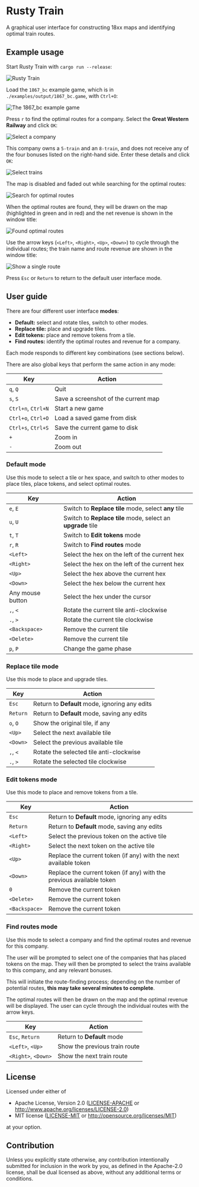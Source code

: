 # Rusty Train

A graphical user interface for constructing 18xx maps and identifying optimal train routes.

## Example usage

Start Rusty Train with `cargo run --release`:

![Rusty Train](./book/src/user_guide/1867_bc_0.png "Rusty Train")

Load the `1867_bc` example game, which is in `./examples/output/1867_bc.game`, with `Ctrl+O`:

![The 1867_bc example game](./book/src/user_guide/1867_bc_1.png "The 1867_bc example game")

Press `r` to find the optimal routes for a company.
Select the **Great Western Railway** and click `OK`:

![Select a company](./book/src/user_guide/1867_bc_2.png "Select a company")

This company owns a `5-train` and an `8-train`, and does not receive any of the four bonuses listed on the right-hand side.
Enter these details and click `OK`:

![Select trains](./book/src/user_guide/1867_bc_3.png "Select trains")

The map is disabled and faded out while searching for the optimal routes:

![Search for optimal routes](./book/src/user_guide/1867_bc_4.png "Search for optimal routes")

When the optimal routes are found, they will be drawn on the map (highlighted in green and in red) and the net revenue is shown in the window title:

![Found optimal routes](./book/src/user_guide/1867_bc_5.png "Found optimal routes")

Use the arrow keys (`<Left>`, `<Right>`, `<Up>`, `<Down>`) to cycle through the individual routes; the train name and route revenue are shown in the window title:

![Show a single route](./book/src/user_guide/1867_bc_6.png "Show a single route")

Press `Esc` or `Return` to return to the default user interface
mode.

## User guide

There are four different user interface **modes**:

- **Default:** select and rotate tiles, switch to other modes.
- **Replace tile:** place and upgrade tiles.
- **Edit tokens:** place and remove tokens from a tile.
- **Find routes:** identify the optimal routes and revenue for a company.

Each mode responds to different key combinations (see sections below).

There are also global keys that perform the same action in any mode:

| Key                | Action                               |
|--------------------|--------------------------------------|
| `q`, `Q`           | Quit                                 |
| `s`, `S`           | Save a screenshot of the current map |
| `Ctrl+n`, `Ctrl+N` | Start a new game                     |
| `Ctrl+o`, `Ctrl+O` | Load a saved game from disk          |
| `Ctrl+s`, `Ctrl+S` | Save the current game to disk        |
| `+`                | Zoom in                              |
| `-`                | Zoom out                             |

### Default mode

Use this mode to select a tile or hex space, and switch to other modes to place tiles, place tokens, and select optimal routes.

| Key              | Action                                                      |
|------------------|-------------------------------------------------------------|
| `e`, `E`         | Switch to **Replace tile** mode, select **any** tile        |
| `u`, `U`         | Switch to **Replace tile** mode, select an **upgrade** tile |
| `t`, `T`         | Switch to **Edit tokens** mode                              |
| `r`, `R`         | Switch to **Find routes** mode                              |
| `<Left>`         | Select the hex on the left of the current hex               |
| `<Right>`        | Select the hex on the left of the current hex               |
| `<Up>`           | Select the hex above the current hex                        |
| `<Down>`         | Select the hex below the current hex                        |
| Any mouse button | Select the hex under the cursor                             |
| `,`, `<`         | Rotate the current tile anti-clockwise                      |
| `.`, `>`         | Rotate the current tile clockwise                           |
| `<Backspace>`    | Remove the current tile                                     |
| `<Delete>`       | Remove the current tile                                     |
| `p`, `P`         | Change the game phase                                       |

### Replace tile mode

Use this mode to place and upgrade tiles.

| Key      | Action                                         |
|----------|------------------------------------------------|
| `Esc`    | Return to **Default** mode, ignoring any edits |
| `Return` | Return to **Default** mode, saving any edits   |
| `o`, `O` | Show the original tile, if any                 |
| `<Up>`   | Select the next available tile                 |
| `<Down>` | Select the previous available tile             |
| `,`, `<` | Rotate the selected tile anti-clockwise        |
| `.`, `>` | Rotate the selected tile clockwise             |

### Edit tokens mode

Use this mode to place and remove tokens from a tile.

| Key           | Action                                                               |
|---------------|----------------------------------------------------------------------|
| `Esc`         | Return to **Default** mode, ignoring any edits                       |
| `Return`      | Return to **Default** mode, saving any edits                         |
| `<Left>`      | Select the previous token on the active tile                         |
| `<Right>`     | Select the next token on the active tile                             |
| `<Up>`        | Replace the current token (if any) with the next available token     |
| `<Down>`      | Replace the current token (if any) with the previous available token |
| `0`           | Remove the current token                                             |
| `<Delete>`    | Remove the current token                                             |
| `<Backspace>` | Remove the current token                                             |

### Find routes mode

Use this mode to select a company and find the optimal routes and revenue for this company.

The user will be prompted to select one of the companies that has placed tokens on the map.
They will then be prompted to select the trains available to this company, and any relevant bonuses.

This will initiate the route-finding process; depending on the number of potential routes, **this may take several minutes to complete**.

The optimal routes will then be drawn on the map and the optimal revenue will be displayed.
The user can cycle through the individual routes with the arrow keys.

| Key                 | Action                        |
|---------------------|-------------------------------|
| `Esc`, `Return`     | Return to **Default** mode    |
| `<Left>`, `<Up>`    | Show the previous train route |
| `<Right>`, `<Down>` | Show the next train route     |

## License

Licensed under either of

* Apache License, Version 2.0 ([LICENSE-APACHE](LICENSE-APACHE) or http://www.apache.org/licenses/LICENSE-2.0)
* MIT license ([LICENSE-MIT](LICENSE-MIT) or http://opensource.org/licenses/MIT)

at your option.

## Contribution

Unless you explicitly state otherwise, any contribution intentionally submitted for inclusion in the work by you, as defined in the Apache-2.0 license, shall be dual licensed as above, without any additional terms or conditions.
